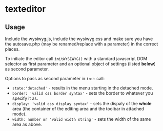 # texteditor

## Usage

Include the wysiwyg.js, include the wysiwyg.css and make sure you have the autosave.php (may be renamed/replace with a parameter) in the correct places.

To initiate the editor call `initWYSIWYG()` with a standard javascript DOM selector as first parameter and an optional object of settings (listed **below**) as second parameter.

Options to pass as second parameter in `init` call:
*  `state:'detached'` - results in the menu starting in the detached mode.
*  `border: 'valid css border syntax'` - sets the border to whatever you specify it as.
*  `display: 'valid css display syntax'` - sets the dispaly of the **whole** area (the container of the editing area and the toolbar in attached mode).
*  `width: number or 'valid width string'` - sets the width of the same area as above.
